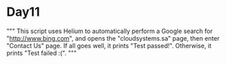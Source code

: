 # Day11
"""
This script uses Helium to automatically perform a Google search for "http://www.bing.com",
and opens the "cloudsystems.sa" page, then enter "Contact Us" page. If all goes well, it
prints "Test passed!". Otherwise, it prints "Test failed :(".
"""
